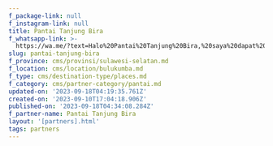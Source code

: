 ```yaml
---
f_package-link: null
f_instagram-link: null
title: Pantai Tanjung Bira
f_whatsapp-link: >-
  https://wa.me/?text=Halo%20Pantai%20Tanjung%20Bira,%20saya%20dapat%20info%20dari%20@loocale.id%20dan%20punya%20pertanyaan
slug: pantai-tanjung-bira
f_province: cms/provinsi/sulawesi-selatan.md
f_location: cms/location/bulukumba.md
f_type: cms/destination-type/places.md
f_category: cms/partner-category/pantai.md
updated-on: '2023-09-18T04:19:35.761Z'
created-on: '2023-09-10T17:04:18.906Z'
published-on: '2023-09-18T04:34:08.284Z'
f_partner-name: Pantai Tanjung Bira
layout: '[partners].html'
tags: partners
---
```



